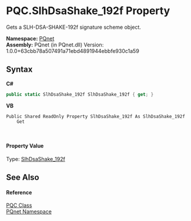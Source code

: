 # PQC.SlhDsaShake_192f Property 
 

Gets a SLH-DSA-SHAKE-192f signature scheme object.

**Namespace:**&nbsp;<a href="fc4f881f-e121-9cf0-ed49-65bf6b5a005d">PQnet</a><br />**Assembly:**&nbsp;PQnet (in PQnet.dll) Version: 1.0.0+63cbb78a507491a71ebd4891944ebbfe930c1a59

## Syntax

**C#**<br />
``` C#
public static SlhDsaShake_192f SlhDsaShake_192f { get; }
```

**VB**<br />
``` VB
Public Shared ReadOnly Property SlhDsaShake_192f As SlhDsaShake_192f
	Get
```

<br />

#### Property Value
Type: <a href="1edd2039-1423-2cab-3997-9c69928516d3">SlhDsaShake_192f</a>

## See Also


#### Reference
<a href="80837ae2-f212-0d05-93e2-94dabbb73c7f">PQC Class</a><br /><a href="fc4f881f-e121-9cf0-ed49-65bf6b5a005d">PQnet Namespace</a><br />